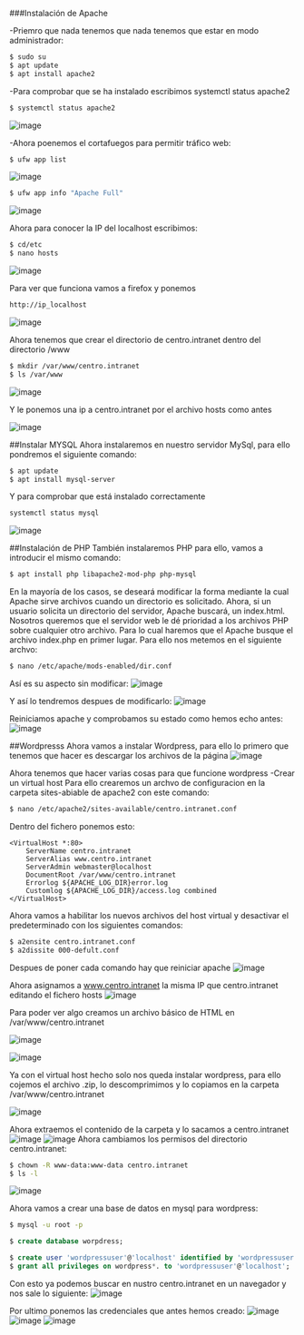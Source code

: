 ###Instalación de Apache

-Priemro que nada tenemos que nada tenemos que estar en modo administrador:
```bash
$ sudo su
$ apt update
$ apt install apache2
```
-Para comprobar que se ha instalado escribimos systemctl status apache2
```bash
$ systemctl status apache2
```
![image](https://user-images.githubusercontent.com/91255833/204491638-c985816e-ed34-4269-8dba-bc197e0541d9.png)

-Ahora poenemos el cortafuegos para permitir tráfico web:
```bash
$ ufw app list
```
![image](https://user-images.githubusercontent.com/91255833/204492532-c91c91cb-637a-44d4-b4d3-bf3061868c10.png)

```bash
$ ufw app info "Apache Full"
```
![image](https://user-images.githubusercontent.com/91255833/204493361-0c33bea6-68cc-4975-ae0e-c4aaa40025eb.png)

Ahora para conocer la IP del localhost escribimos:
```bash
$ cd/etc 
$ nano hosts
```
![image](https://user-images.githubusercontent.com/91255833/204737333-a7a19de9-be37-4925-815b-f9a58aa6e79d.png)

Para ver que funciona vamos a firefox y ponemos
```bash
http://ip_localhost
```
![image](https://user-images.githubusercontent.com/91255833/204737815-07c96a04-d300-4a9d-9a66-8d4f9884a93d.png)

Ahora tenemos que crear el directorio de centro.intranet dentro del directorio /www
```bash
$ mkdir /var/www/centro.intranet
$ ls /var/www
```
![image](https://user-images.githubusercontent.com/91255833/204739021-24b2e3f7-1ae1-439b-b8d9-61fc8fea267d.png)

Y le ponemos una ip a centro.intranet por el archivo hosts como antes

![image](https://user-images.githubusercontent.com/91255833/204739599-e6d3d819-7865-4bd1-886f-66d2e070d50e.png)

##Instalar MYSQL
Ahora instalaremos en nuestro servidor MySql, para ello pondremos el siguiente comando:
```bash
$ apt update
$ apt install mysql-server
```
Y para comprobar que está instalado correctamente
```bash
systemctl status mysql
```
![image](https://user-images.githubusercontent.com/91255833/205361464-678b6fd7-492e-41ea-b161-cb077404512f.png)

##Instalación de PHP
También instalaremos PHP para ello, vamos a introducir el mismo comando:
```bash
$ apt install php libapache2-mod-php php-mysql
``` 
En la mayoría de los casos, se deseará modificar la forma mediante la cual Apache sirve archivos cuando un directorio es solicitado. Ahora, si un usuario solicita un directorio del servidor, Apache buscará, un index.html. Nosotros queremos que el servidor web le dé prioridad a los archivos PHP sobre cualquier otro archivo. Para lo cual haremos que el Apache busque el archivo index.php en primer lugar.
Para ello nos metemos en el siguiente archvo:
```bash
$ nano /etc/apache/mods-enabled/dir.conf
```
Así es su aspecto sin modificar:
![image](https://user-images.githubusercontent.com/91255833/205363995-cc1a37a3-49a3-496a-b826-7b8565578aa1.png)

Y así lo tendremos despues de modificarlo:
![image](https://user-images.githubusercontent.com/91255833/205364338-68ad2540-df35-4d69-8b4e-eb3b798fa6cc.png)

Reiniciamos apache y comprobamos su estado como hemos echo antes:
![image](https://user-images.githubusercontent.com/91255833/205365041-152211f7-6c0f-4387-9251-9b7144a781a6.png)

##Wordpresss
Ahora vamos a instalar Wordpress, para ello lo primero que tenemos que hacer es descargar los archivos de la página
![image](https://user-images.githubusercontent.com/91255833/205365669-a4a128f3-8e64-45a1-8f9e-4d62e3923751.png)

Ahora tenemos que hacer varias cosas para que funcione wordpress
-Crear un virtual host
Para ello crearemos un archvo de configuracion en la carpeta sites-abiable de apache2 con este comando:
```bash
$ nano /etc/apache2/sites-available/centro.intranet.conf
```
Dentro del fichero ponemos esto:
```apache2
<VirtualHost *:80>
    ServerName centro.intranet
    ServerAlias www.centro.intranet
    ServerAdmin webmaster@localhost
    DocumentRoot /var/www/centro.intranet
    Errorlog ${APACHE_LOG_DIR}error.log
    Customlog ${APACHE_LOG_DIR}/access.log combined
</VirtualHost>
```
Ahora vamos a habilitar los nuevos archivos del host virtual y desactivar el predeterminado con los siguientes comandos:
```bash
$ a2ensite centro.intranet.conf
$ a2dissite 000-defult.conf
```
Despues de poner cada comando hay que reiniciar apache
![image](https://user-images.githubusercontent.com/91255833/205368795-1d0c1796-7aa5-46af-bacc-118f13b9f2bb.png)

Ahora asignamos a www.centro.intranet la misma IP que centro.intranet editando el fichero hosts
![image](https://user-images.githubusercontent.com/91255833/205369620-93a9f9e4-35d7-442d-940c-503f4fc12a92.png)

Para poder ver algo creamos un archivo básico de HTML en /var/www/centro.intranet

![image](https://user-images.githubusercontent.com/91255833/205370829-c5e1158b-775e-461e-bb43-d1e5827834cd.png)

![image](https://user-images.githubusercontent.com/91255833/205370994-7b332d22-9df5-4484-b243-05882f2d0241.png)

Ya con el virtual host hecho solo nos queda instalar wordpress, para ello cojemos el archivo .zip, lo descomprimimos y lo copiamos en la carpeta /var/www/centro.intranet

![image](https://user-images.githubusercontent.com/91255833/205399415-7291ff7f-80e0-492a-abf5-69b3c668b585.png)

Ahora extraemos el contenido de la carpeta y lo sacamos a centro.intranet
![image](https://user-images.githubusercontent.com/91255833/205400471-d4759d30-1972-4cac-967d-1051cef18d2d.png)
![image](https://user-images.githubusercontent.com/91255833/205400355-774791e4-0a9c-4cd5-9305-691435339452.png)
Ahora cambiamos los permisos del directorio centro.intranet:
```bash 
$ chown -R www-data:www-data centro.intranet
$ ls -l
```
![image](https://user-images.githubusercontent.com/91255833/205400776-c72d6d85-5cdc-4a73-872f-33ec6fd93016.png)

Ahora vamos a crear una base de datos en mysql para wordpress:
```bash
$ mysql -u root -p
```
```sql
$ create database worpdress;
```
```sql
$ create user 'wordpressuser'@'localhost' identified by 'wordpressuser';
$ grant all privileges on wordpress*. to 'wordpressuser'@'localhost';
```
Con esto ya podemos buscar en nustro centro.intranet en un navegador y nos sale lo siguiente:
![image](https://user-images.githubusercontent.com/91255833/205401579-92447244-43a4-44b1-82e3-e0032cb27a79.png)

Por ultimo ponemos las credenciales que antes hemos creado:
![image](https://user-images.githubusercontent.com/91255833/205401707-246807a1-8b0a-46f8-bc8e-9ae6c311dd17.png)
![image](https://user-images.githubusercontent.com/91255763/204496944-90338a2f-42ce-4998-bbf3-7db739ea8492.png)
![image](https://user-images.githubusercontent.com/91255763/204497058-ff8714e8-4ee5-407f-8fb6-0705e2314dd4.png)


